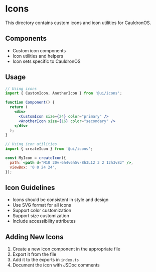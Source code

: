 # Icons

This directory contains custom icons and icon utilities for CauldronOS.

## Components

- Custom icon components
- Icon utilities and helpers
- Icon sets specific to CauldronOS

## Usage

```jsx
// Using icons
import { CustomIcon, AnotherIcon } from '@ui/icons';

function Component() {
  return (
    <div>
      <CustomIcon size={24} color="primary" />
      <AnotherIcon size={16} color="secondary" />
    </div>
  );
}

// Using icon utilities
import { createIcon } from '@ui/icons';

const MyIcon = createIcon({
  path: <path d="M10 20v-6h4v6h5v-8h3L12 3 2 12h3v8z" />,
  viewBox: '0 0 24 24',
});
```

## Icon Guidelines

- Icons should be consistent in style and design
- Use SVG format for all icons
- Support color customization
- Support size customization
- Include accessibility attributes

## Adding New Icons

1. Create a new icon component in the appropriate file
2. Export it from the file
3. Add it to the exports in `index.ts`
4. Document the icon with JSDoc comments
